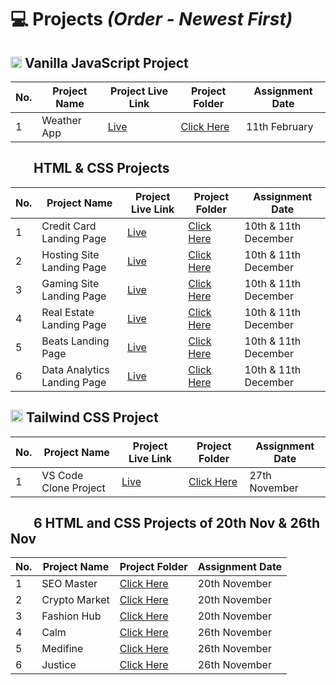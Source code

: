 # 💻 Projects *(Order - Newest First)*

## <img height="18px" src="https://user-images.githubusercontent.com/110087385/214230548-73bce776-1fc4-4373-bca2-29b1213e0062.jpg"> Vanilla JavaScript Project
| No. 	| **Project Name** | **Project Live Link** | **Project Folder** | **Assignment Date**  	|
|-----	|----------------- |---------------------- |------------------- |---------------------  |
| 1     | Weather App      | [Live](https://search-weather-app-javascript.netlify.app/) | [Click Here](./10.%20Weather%20App%20Using%20Vanilla%20JavaScript/) | 11th February       |

## <img height="16px" src="https://www.w3.org/html/logo/badge/html5-badge-h-solo.png"><img height="16px" src="https://user-images.githubusercontent.com/110087385/210600757-c5cd4168-1913-4cb9-8c09-1d43f9a7565b.png"> HTML & CSS Projects

| No. 	| **Project Name** | **Project Live Link** | **Project Folder** | **Assignment Date**  	|
|-----	|-----------------------------	|-------------------------------------------------------	|----------------------------------------------------------------------	|----------------------	|
| 1   	| Credit Card Landing Page    	| [Live](https://harmonious-chimera-8e5272.netlify.app/) 	| [Click Here](./4.%20Credit%20Card%20Landing%20Page/)  	| 10th & 11th December 	|
| 2   	| Hosting Site Landing Page   	| [Live](https://golden-cassata-eb391c.netlify.app/)     	| [Click Here](./5.%20Hosting%20Site%20Landing%20Page/) 	| 10th & 11th December 	|
| 3   	| Gaming Site Landing Page    	| [Live](https://friendly-churros-11f90b.netlify.app/)   	| [Click Here](./6.%20Gaming%20Site%20Landing%20Page/)  	| 10th & 11th December 	|
| 4   	| Real Estate Landing Page    	| [Live](https://bright-croissant-78fd8e.netlify.app/)      | [Click Here](./7.%20Real%20Estate%20Landing%20Page/)   | 10th & 11th December 	|
| 5   	| Beats Landing Page          	| [Live](https://beatsaudiohq.netlify.app/)                 | [Click Here](./8.%20Beats%20Landing%20Page/)           | 10th & 11th December 	|
| 6   	| Data Analytics Landing Page   | [Live](https://data-lab.netlify.app/)                     | [Click Here](./9.%20Data%20Analytics%20Landing%20Page/)| 10th & 11th December 	|


## <img height="20px" src="https://user-images.githubusercontent.com/110087385/210603643-e581d4a4-9ecc-41a3-bf6a-e05bc6123496.png"> Tailwind CSS Project

| No. 	| **Project Name**      	| **Project Live Link**                                	| **Project Folder**                                                        	| Assignment Date 	|
|-----	|-----------------------	|------------------------------------------------------	|---------------------------------------------------------------------------	|-----------------	|
| 1   	| VS Code Clone Project 	| [Live](https://singular-duckanoo-feab3a.netlify.app) 	| [Click Here](./3.Project%2027th%20Nov%20VS%20Code%20Clone) 	| 27th November   	|


## <img height="16px" src="https://www.w3.org/html/logo/badge/html5-badge-h-solo.png"><img height="16px" src="https://user-images.githubusercontent.com/110087385/210600757-c5cd4168-1913-4cb9-8c09-1d43f9a7565b.png"> 6 HTML and CSS Projects of 20th Nov & 26th Nov

| No. 	| **Project Name** 	| **Project Folder**                                                                  	| Assignment Date 	|
|-----	|------------------	|-------------------------------------------------------------------------------------	|-----------------	|
| 1   	| SEO Master       	| [Click Here](./1.%20Project%2020th%20Nov/FSJS%202.0%20Project%2001/) 	| 20th November   	|
| 2   	| Crypto Market    	| [Click Here](./1.%20Project%2020th%20Nov/FSJS%202.0%20Project%2002/) 	| 20th November   	|
| 3   	| Fashion Hub      	| [Click Here](./1.%20Project%2020th%20Nov/FSJS%202.0%20Project%2003/) 	| 20th November   	|
| 4  	| Calm             	| [Click Here](./2.%20Project%2026th%20Nov/Project%201/) 	| 26th November       	|
| 5  	| Medifine         	| [Click Here](./2.%20Project%2026th%20Nov/Project%202/) 	| 26th November       	|
| 6  	| Justice          	| [Click Here](./2.%20Project%2026th%20Nov/Project%203/) 	| 26th November       	|